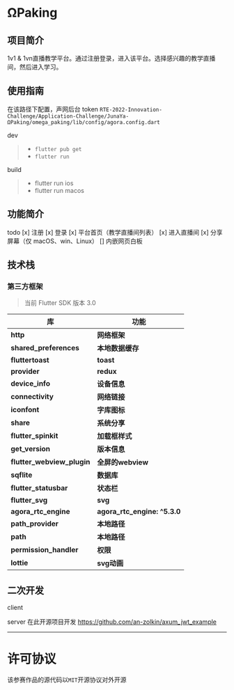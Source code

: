 # ΩPaking
<!-- 请将上面“应用名”替换为你本次参赛作品的应用名 -->

## 项目简介
<!-- 请描述此次参赛作品的简介 -->
1v1 & 1vn直播教学平台。通过注册登录，进入该平台。选择感兴趣的教学直播间，然后进入学习。


## 使用指南
<!-- 请描述该应用的使用步骤，包括下载、依赖安装、参数及软硬件配置（如有）等 -->
在该路径下配置，声网后台 token `RTE-2022-Innovation-Challenge/Application-Challenge/JunaYa-ΩPaking/omega_paking/lib/config/agora.config.dart`

dev
> * `flutter pub get`
> * `flutter run`

build
> * flutter run ios
> * flutter run macos


## 功能简介
<!-- 请给出该应用的主要功能点 -->
todo
[x] 注册
[x] 登录
[x] 平台首页（教学直播间列表）
[x] 进入直播间
[x] 分享屏幕（仅 macOS、win、Linux）
[] 内嵌网页白板

## 技术栈
<!-- 请给出该应用主要的技术栈，包括声网和环信（如有用） SDK 版本 -->
### 第三方框架

>当前 Flutter SDK 版本 3.0

| 库                          | 功能             |
| -------------------------- | -------------- |
| **http**                   | **网络框架**       |
| **shared_preferences**     | **本地数据缓存**     |
| **fluttertoast**           | **toast**      |
| **provider**               | **redux**      |
| **device_info**            | **设备信息**       |
| **connectivity**           | **网络链接**       |
| **iconfont**               | **字库图标**       |
| **share**                  | **系统分享**       |
| **flutter_spinkit**        | **加载框样式**      |
| **get_version**            | **版本信息**       |
| **flutter_webview_plugin** | **全屏的webview** |
| **sqflite**                | **数据库**        |
| **flutter_statusbar**      | **状态栏**        |
| **flutter_svg**            | **svg**        |
| **agora_rtc_engine**       | **agora_rtc_engine: ^5.3.0**         |
| **path_provider**          | **本地路径**       |
| **path**                   | **本地路径**       |
| **permission_handler**     | **权限**         |
| **lottie**                 | **svg动画**    |

## 二次开发
<!-- 1、如果是基于已有项目进行二次开发的参赛作品，请在此说明主要变更点，并附上原项目链接。2、如果是本次全新开发，请写“无” -->

client 

server 在此开源项目开发
https://github.com/an-zolkin/axum_jwt_example

---

# 许可协议

该参赛作品的源代码以`MIT`开源协议对外开源
